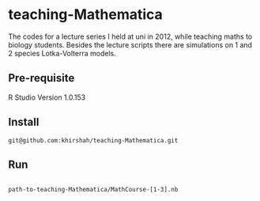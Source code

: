 # teaching-Mathematica

The codes for a lecture series I held at uni in 2012, while teaching maths to biology students. Besides the lecture scripts there are simulations on 1 and 2 species Lotka-Volterra models.

## Pre-requisite
R Studio Version 1.0.153

## Install 
```
git@github.com:khirshah/teaching-Mathematica.git

```     

## Run
```

path-to-teaching-Mathematica/MathCourse-[1-3].nb

```
